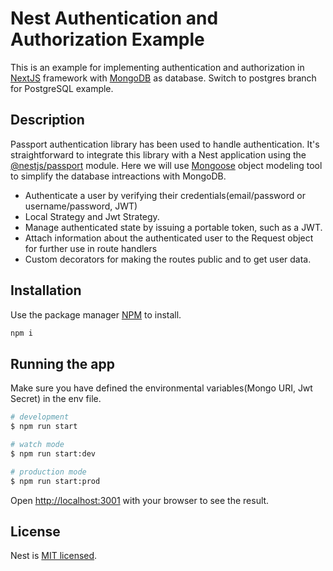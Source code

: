 # Nest Authentication and Authorization Example

This is an example for implementing authentication and authorization in [NextJS](https://nestjs.com) framework with [MongoDB](https://www.mongodb.com/) as database. Switch to postgres branch for PostgreSQL example.

## Description

Passport authentication library has been used to handle authentication. It's straightforward to integrate this library with a Nest application using the [@nestjs/passport](https://www.npmjs.com/package/@nestjs/passport) module. Here we will use [Mongoose](https://www.npmjs.com/package/@nestjs/mongoose) object modeling tool to simplify the database intreactions with MongoDB.

  * Authenticate a user by verifying their credentials(email/password or username/password, JWT)
  * Local Strategy and Jwt Strategy.
  * Manage authenticated state by issuing a portable token, such as a JWT.
  * Attach information about the authenticated user to the Request object for further use in route handlers
  * Custom decorators for making the routes public and to get user data.

## Installation

Use the package manager [NPM](https://www.npmjs.com) to install.

```bash
npm i
```

## Running the app

Make sure you have defined the environmental variables(Mongo URI, Jwt Secret) in the env file.

```bash
# development
$ npm run start

# watch mode
$ npm run start:dev

# production mode
$ npm run start:prod
```

Open [http://localhost:3001](http://localhost:3001) with your browser to see the result.

## License

Nest is [MIT licensed](LICENSE).
